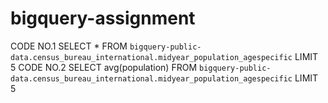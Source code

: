 # bigquery-assignment
CODE NO.1 
SELECT * FROM `bigquery-public-data.census_bureau_international.midyear_population_agespecific` LIMIT 5
CODE NO.2
SELECT avg(population) FROM `bigquery-public-data.census_bureau_international.midyear_population_agespecific` LIMIT 5
